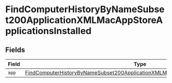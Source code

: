 # FindComputerHistoryByNameSubset200ApplicationXMLMacAppStoreApplicationsInstalled


## Fields

| Field                                                                                                                                                                                                 | Type                                                                                                                                                                                                  | Required                                                                                                                                                                                              | Description                                                                                                                                                                                           |
| ----------------------------------------------------------------------------------------------------------------------------------------------------------------------------------------------------- | ----------------------------------------------------------------------------------------------------------------------------------------------------------------------------------------------------- | ----------------------------------------------------------------------------------------------------------------------------------------------------------------------------------------------------- | ----------------------------------------------------------------------------------------------------------------------------------------------------------------------------------------------------- |
| `app`                                                                                                                                                                                                 | [FindComputerHistoryByNameSubset200ApplicationXMLMacAppStoreApplicationsInstalledApp](../../models/operations/findcomputerhistorybynamesubset200applicationxmlmacappstoreapplicationsinstalledapp.md) | :heavy_minus_sign:                                                                                                                                                                                    | N/A                                                                                                                                                                                                   |